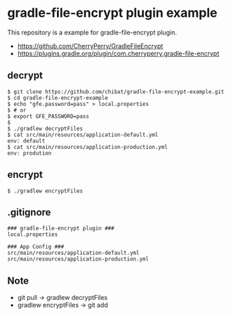 # gradle-file-encrypt plugin example

This repository is a example for gradle-file-encrypt plugin.

* https://github.com/CherryPerry/GradleFileEncrypt
* https://plugins.gradle.org/plugin/com.cherryperry.gradle-file-encrypt

## decrypt

```
$ git clone https://github.com/chibat/gradle-file-encrypt-example.git
$ cd gradle-file-encrypt-example
$ echo "gfe.password=pass" > local.properties
$ # or
$ export GFE_PASSWORD=pass
$
$ ./gradlew decryptFiles
$ cat src/main/resources/application-default.yml
env: default
$ cat src/main/resources/application-production.yml
env: prodution
```

## encrypt

```
$ ./gradlew encryptFiles
```

## .gitignore

```
### gradle-file-encrypt plugin ###
local.properties

### App Config ###
src/main/resources/application-default.yml
src/main/resources/application-production.yml
```

## Note

* git pull -> gradlew decryptFiles
* gradlew encryptFiles -> git add


